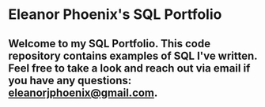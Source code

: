 # Eleanor Phoenix's SQL Portfolio

## Welcome to my SQL Portfolio. This code repository contains examples of SQL I've written. Feel free to take a look and reach out via email if you have any questions: eleanorjphoenix@gmail.com.
